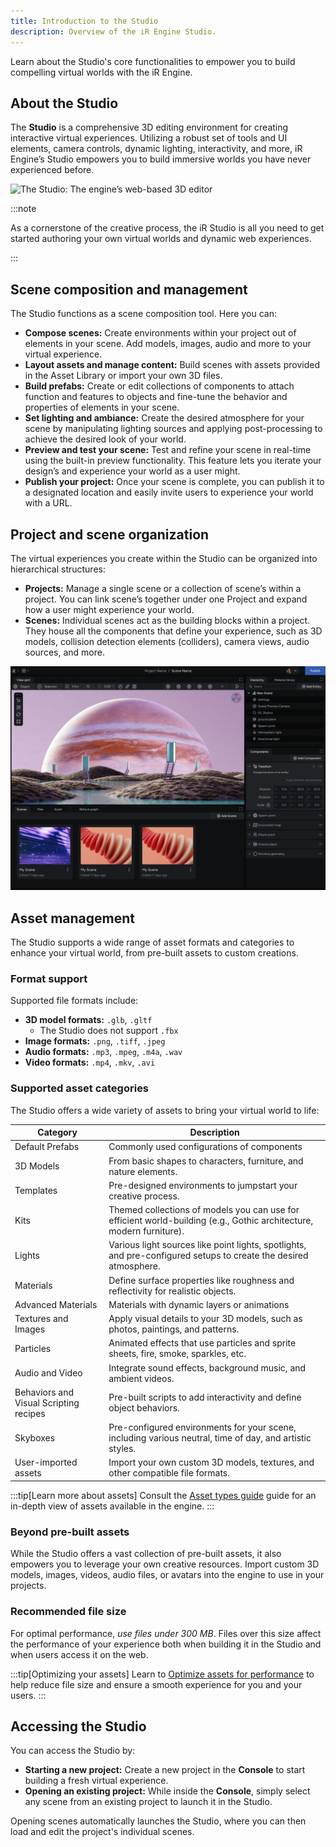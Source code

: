 ```yaml
---
title: Introduction to the Studio
description: Overview of the iR Engine Studio.
---
```


Learn about the Studio's core functionalities to empower you to build compelling virtual worlds with the iR Engine.

## About the Studio

The **Studio** is a comprehensive 3D editing environment for creating interactive virtual experiences. Utilizing a robust set of tools and UI elements, camera controls, dynamic lighting, interactivity, and more, iR Engine’s Studio empowers you to build immersive worlds you have never experienced before.

![The Studio: The engine’s web-based 3D editor](../../../../assets/images/get-started/ir-engine-studio/introduction-to-studio/studio-web-based-editor.png)

:::note

As a cornerstone of the creative process, the iR Studio is all you need to get started authoring your own virtual worlds and dynamic web experiences.

:::

## Scene composition and management

The Studio functions as a scene composition tool. Here you can:

- **Compose scenes:** Create environments within your project out of elements in your scene. Add models, images, audio and more to your virtual experience.
- **Layout assets and manage content:** Build scenes with assets provided in the Asset Library or import your own 3D files.
- **Build prefabs:** Create or edit collections of components to attach function and features to objects and fine-tune the behavior and properties of elements in your scene.
- **Set lighting and ambiance:** Create the desired atmosphere for your scene by manipulating lighting sources and applying post-processing to achieve the desired look of your world.
- **Preview and test your scene:** Test and refine your scene in real-time using the built-in preview functionality. This feature lets you iterate your design’s and experience your world as a user might.
- **Publish your project:** Once your scene is complete, you can publish it to a designated location and easily invite users to experience your world with a URL.

## Project and scene organization

The virtual experiences you create within the Studio can be organized into hierarchical structures:

- **Projects:** Manage a single scene or a collection of scene’s within a project. You can link scene’s together under one Project and expand how a user might experience your world.
- **Scenes:** Individual scenes act as the building blocks within a project. They house all the components that define your experience, such as 3D models, collision detection elements (colliders), camera views, audio sources, and more.

![Scene view of the Studio](../../../../assets/images/get-started/ir-engine-studio/introduction-to-studio/scene-view-studio.png)

## Asset management

The Studio supports a wide range of asset formats and categories to enhance your virtual world, from pre-built assets to custom creations.

### Format support

Supported file formats include:

- **3D model formats:** `.glb`, `.gltf`
  - The Studio does not support `.fbx`
- **Image formats:** `.png`, `.tiff`, `.jpeg`
- **Audio formats:** `.mp3`, `.mpeg`, `.m4a`, `.wav`
- **Video formats:** `.mp4`, `.mkv`, `.avi`

### Supported asset categories

The Studio offers a wide variety of assets to bring your virtual world to life:

| Category | Description |
| --- | --- |
| Default Prefabs | Commonly used configurations of components |
| 3D Models | From basic shapes to characters, furniture, and nature elements. |
| Templates | Pre-designed environments to jumpstart your creative process. |
| Kits | Themed collections of models you can use for efficient world-building (e.g., Gothic architecture, modern furniture). |
| Lights | Various light sources like point lights, spotlights, and pre-configured setups to create the desired atmosphere. |
| Materials | Define surface properties like roughness and reflectivity for realistic objects. |
| Advanced Materials | Materials with dynamic layers or animations |
| Textures and Images | Apply visual details to your 3D models, such as photos, paintings, and patterns. |
| Particles | Animated effects that use particles and sprite sheets, fire, smoke, sparkles, etc. |
| Audio and Video | Integrate sound effects, background music, and ambient videos. |
| Behaviors and Visual Scripting recipes | Pre-built scripts to add interactivity and define object behaviors. |
| Skyboxes | Pre-configured environments for your scene, including various neutral, time of day, and artistic styles. |
| User-imported assets | Import your own custom 3D models, textures, and other compatible file formats. |

:::tip[Learn more about assets]
Consult the [Asset types guide](/scene-development/working-with-assets/asset-types-guide) guide for an in-depth view of assets available in the engine.
:::

### Beyond pre-built assets

While the Studio offers a vast collection of pre-built assets, it also empowers you to leverage your own creative resources. Import custom 3D models, images, videos, audio files, or avatars into the engine to use in your projects.

### Recommended file size

For optimal performance, *use files under 300 MB*. Files over this size affect the performance of your experience both when building it in the Studio and when users access it on the web.

:::tip[Optimizing your assets]
Learn to [Optimize assets for performance](/scene-development/working-with-assets/optimize-assets-for-performance) to help reduce file size and ensure a smooth experience for you and your users.
:::

## Accessing the Studio

You can access the Studio by:

- **Starting a new project:** Create a new project in the **Console** to start building a fresh virtual experience.
- **Opening an existing project:** While inside the **Console**, simply select any scene from an existing project to launch it in the Studio.

Opening scenes automatically launches the Studio, where you can then load and edit the project's individual scenes.